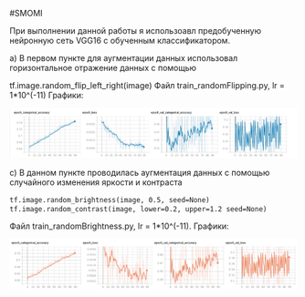 #SMOMI

При выполнении данной работы я использоавл предобученную нейронную сеть VGG16 с обученным классификатором. 

a) В первом пункте для аугментации данных использовал горизонтальное отражение данных с помощью 

tf.image.random_flip_left_right(image)
Файл train_randomFlipping.py, lr = 1*10^(-11)
Графики:

![Image alt](https://github.com/Repsolka/SMOMI/blob/Lab4/randomFlipping/flip_1e-11.jpg)

c) В данном пункте проводилась аугментация данных с помощью случайного изменения яркости и контраста 

    tf.image.random_brightness(image, 0.5, seed=None)
    tf.image.random_contrast(image, lower=0.2, upper=1.2 seed=None)
Файл train_randomBrightness.py, lr = 1*10^(-11).
Графики:

![Image alt](https://github.com/Repsolka/SMOMI/blob/Lab4/Graphs/randomBrightness/bright_1e-11.jpg)
